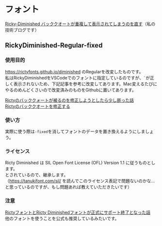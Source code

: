 # フォント

[Ricky-Diminished バッククオートが重複して表示されてしまうのを直す](https://tech.motoki-watanabe.net/entry/2021/05/30/103556)（私の技術ブログです）

## RickyDiminished-Regular-fixed

### 使用目的

https://rictyfonts.github.io/diminished のRegularを改変したものです。  
私はRickyDiminishedをVSCodeでのフォントに指定しているのですが、<code>`</code>が正しく表示されないため、下記記事を参考に改変してあります。Mac変えるたびにやるのめんどくさいので改変済みのものをGithubに置いてあります。

[Rictyのバッククォートが被るのを修正しようとしたら少し嵌った話](https://zenn.dev/konboi/articles/6dcd22f4e77c175653ed)  
[Rictyのバッククオートを修正する](https://qiita.com/uKLEina/items/ff0877871fc425952b92)

### 使い方

実際に使う際は`-fixed`を消してフォントのデータを置き換えるようにしましょう。

### ライセンス

Ricty Diminished は SIL Open Font License (OFL) Version 1.1 に従うものとします。  
とされているので、継承します。  
（https://tanukifont.com/sil/ を読んでこのライセンス表記で問題ないのかな…と思っているのですが、もし問題あれば教えていただきたいです）

### 注意
[RictyフォントとRicty Diminishedフォントが正式にサポート終了となった話](https://qiita.com/sounisi5011/items/62e4da71458ca7ce73c7)  
他のフォントを使うことを公式も推奨しているみたいです。

